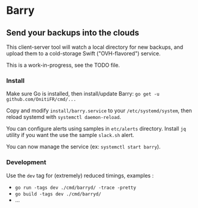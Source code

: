 # Barry
## Send your backups into the clouds

This client-server tool will watch a local directory for new backups, and
upload them to a cold-storage Swift ("OVH-flavored") service.

This is a work-in-progress, see the TODO file.

### Install

Make sure Go is installed, then install/update Barry:
`go get -u github.com/OnitiFR/cmd/...`

Copy and modify `install/barry.service` to your `/etc/systemd/system`, 
then reload systemd with `systemctl daemon-reload`.

You can configure alerts using samples in `etc/alerts` directory. Install `jq` utility
if you want the use the sample `slack.sh` alert.

You can now manage the service (ex: `systemctl start barry`).

### Development

Use the `dev` tag for (extremely) reduced timings, examples :
- `go run -tags dev ./cmd/barryd/ -trace -pretty`
- `go build -tags dev ./cmd/barryd/`
- …
